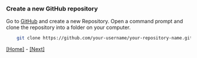 ### Create a new GitHub repository

Go to [GitHub](https://github.com) and create a new Repository. Open a command prompt and clone the repository into a folder on your computer.

```bash
    git clone https://github.com/your-username/your-repository-name.git
```

[[Home]](tutorial/../abp-goes-azure.md) - [[Next]](tutorial/../2.create-a-new-abp-framework-application.md)

